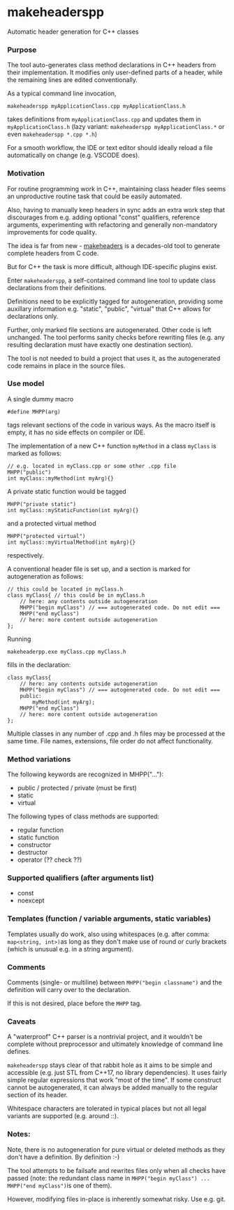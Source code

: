 # makeheaderspp
Automatic header generation for C++ classes

### Purpose
The tool auto-generates class method declarations in C++ headers from their implementation. 
It modifies only user-defined parts of a header, while the remaining lines are edited conventionally. 

As a typical command line invocation,
```
makeheaderspp myApplicationClass.cpp myApplicationClass.h
``` 
takes definitions from `myApplicationClass.cpp` and updates them in `myApplicationClass.h` (lazy variant: `makeheaderspp myApplicationClass.*` or even `makeheaderspp *.cpp *.h`)

For a smooth workflow, the IDE or text editor should ideally reload a file automatically on change (e.g. VSCODE does).

### Motivation
For routine programming work in C++, maintaining class header files seems an unproductive routine task that could be easily automated.

Also, having to manually keep headers in sync adds an extra work step that discourages from e.g. adding optional "const" qualifiers, reference arguments, experimenting with refactoring and generally non-mandatory improvements for code quality.

The idea is far from new - [makeheaders](https://fossil-scm.org/home/doc/trunk/tools/makeheaders.html) is a decades-old tool to generate complete headers from C code.

But for C++ the task is more difficult, although IDE-specific plugins exist.

Enter `makeheaderspp`, a self-contained command line tool to update class declarations from their definitions.

Definitions need to be explicitly tagged for autogeneration, providing some auxillary information e.g. "static", "public", "virtual" that C++ allows for declarations only.

Further, only marked file sections are autogenerated. Other code is left unchanged. The tool performs sanity checks before rewriting files (e.g. any resulting declaration must have exactly one destination section).

The tool is not needed to build a project that uses it, as the autogenerated code remains in place in the source files.

### Use model
A single dummy macro
```
#define MHPP(arg)
``` 
tags relevant sections of the code in various ways. As the macro itself is empty, it has no side effects on compiler or IDE.

The implementation of a new C++ function `myMethod` in a class `myClass` is marked as follows:
```
// e.g. located in myClass.cpp or some other .cpp file
MHPP("public") 
int myClass::myMethod(int myArg){}
```

A private static function would be tagged 
```
MHPP("private static") 
int myClass::myStaticFunction(int myArg){}
```
and a protected virtual method 
```
MHPP("protected virtual") 
int myClass::myVirtualMethod(int myArg){}
```
respectively.

A conventional header file is set up, and a section is marked for autogeneration as follows:
```
// this could be located in myClass.h 
class myClass{ // this could be in myClass.h
    // here: any contents outside autogeneration
    MHPP("begin myClass") // === autogenerated code. Do not edit === 
    MHPP("end myClass")
    // here: more content outside autogeneration
};
```

Running 
```
makeheaderpp.exe myClass.cpp myClass.h
```
fills in the declaration:
```
class myClass{
    // here: any contents outside autogeneration
    MHPP("begin myClass") // === autogenerated code. Do not edit === 
    public:
        myMethod(int myArg);
    MHPP("end myClass")
    // here: more content outside autogeneration
};
```

Multiple classes in any number of .cpp and .h files may be processed at the same time. 
File names, extensions, file order do not affect functionality.

### Method variations
The following keywords are recognized in MHPP("..."):
* public / protected / private (must be first)
* static
* virtual

The following types of class methods are supported:
* regular function
* static function
* constructor
* destructor
* operator (?? check ??)

### Supported qualifiers (after arguments list)
* const
* noexcept

### Templates (function / variable arguments, static variables)
Templates usually do work, also using whitespaces (e.g. after comma: `map<string, int>)`as long as they don't make use of round or curly brackets (which is unusual e.g. in a string argument).


### Comments
Comments (single- or multiline) between `MHPP("begin classname")` and the definition will carry over to the declaration.

If this is not desired, place before the `MHPP` tag.

### Caveats
A "waterproof" C++ parser is a nontrivial project, and it wouldn't be complete without preprocessor and ultimately knowledge of command line defines.

`makeheaderspp` stays clear of that rabbit hole as it aims to be simple and accessible (e.g. just STL from C++17, no library dependencies). It uses fairly simple regular expressions that work "most of the time". If some construct cannot be autogenerated, it can always be added manually to the regular section of its header.

Whitespace characters are tolerated in typical places but not all legal variants are supported (e.g. around ::).

### Notes:
Note, there is no autogeneration for pure virtual or deleted methods as they don't have a definition. By definition :-) 

The tool attempts to be failsafe and rewrites files only when all checks have passed (note: the redundant class name in `MHPP("begin myClass") ... MHPP("end myClass")`is one of them). 

However, modifying files in-place is inherently somewhat risky. Use e.g. git.